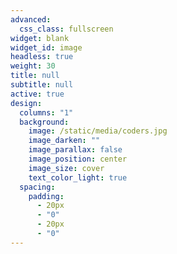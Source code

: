 ```yaml
---
advanced:
  css_class: fullscreen
widget: blank
widget_id: image
headless: true
weight: 30
title: null
subtitle: null
active: true
design:
  columns: "1"
  background:
    image: /static/media/coders.jpg
    image_darken: ""
    image_parallax: false
    image_position: center
    image_size: cover
    text_color_light: true
  spacing:
    padding:
      - 20px
      - "0"
      - 20px
      - "0"
---
```

